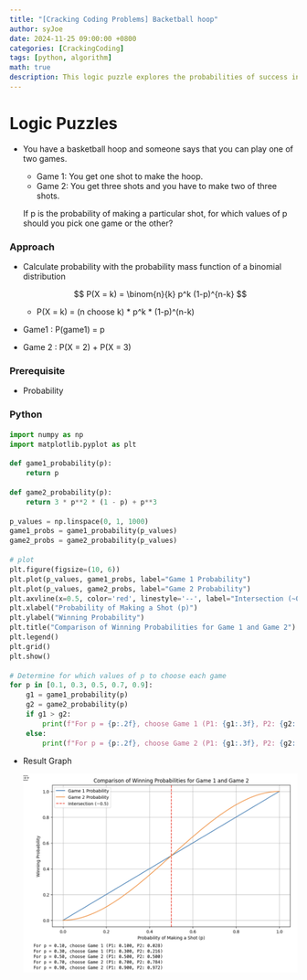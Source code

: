 ```yaml
---
title: "[Cracking Coding Problems] Backetball hoop"
author: syJoe
date: 2024-11-25 09:00:00 +0800
categories: [CrackingCoding]
tags: [python, algorithm]
math: true
description: This logic puzzle explores the probabilities of success in two basketball games and determines which game to choose based on the probability of making a shot
---
```


# Logic Puzzles

- You have a basketball hoop and someone says that you can play one of two games.
    
    - Game 1: You get one shot to make the hoop.
    - Game 2: You get three shots and you have to make two of three shots.

    If p is the probability of making a particular shot, for which values of p should you pick one game
    or the other?

### Approach

- Calculate probability with the probability mass function of a binomial distribution 

    $$
    P(X = k) = \binom{n}{k} p^k (1-p)^{n-k}
    $$

    - P(X = k) = (n choose k) * p^k * (1-p)^(n-k)

- Game1 : P(game1) = p

- Game 2 : P(X = 2) + P(X = 3)

### Prerequisite

- Probability

### Python

```python
import numpy as np
import matplotlib.pyplot as plt

def game1_probability(p):
    return p

def game2_probability(p):
    return 3 * p**2 * (1 - p) + p**3

p_values = np.linspace(0, 1, 1000)
game1_probs = game1_probability(p_values)
game2_probs = game2_probability(p_values)

# plot
plt.figure(figsize=(10, 6))
plt.plot(p_values, game1_probs, label="Game 1 Probability")
plt.plot(p_values, game2_probs, label="Game 2 Probability")
plt.axvline(x=0.5, color='red', linestyle='--', label="Intersection (~0.5)")
plt.xlabel("Probability of Making a Shot (p)")
plt.ylabel("Winning Probability")
plt.title("Comparison of Winning Probabilities for Game 1 and Game 2")
plt.legend()
plt.grid()
plt.show()

# Determine for which values of p to choose each game
for p in [0.1, 0.3, 0.5, 0.7, 0.9]:
    g1 = game1_probability(p)
    g2 = game2_probability(p)
    if g1 > g2:
        print(f"For p = {p:.2f}, choose Game 1 (P1: {g1:.3f}, P2: {g2:.3f})")
    else:
        print(f"For p = {p:.2f}, choose Game 2 (P1: {g1:.3f}, P2: {g2:.3f})")
```

- Result Graph

    ![Alt text](../assets/img/blog/result_graph.png)
